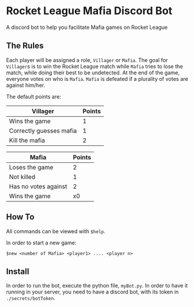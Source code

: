 # Rocket League Mafia Discord Bot

A discord bot to help you facilitate Mafia games on Rocket League

## The Rules

Each player will be assigned a role, `Villager` or `Mafia`. The goal for `Villager`s is to win the Rocket League match while `Mafia` tries to lose the match, while doing their best to be undetected. At the end of the game, everyone votes on who is `Mafia`. `Mafia` is defeated if a plurality of votes are against him/her.

The default points are:

| Villager | Points |
|---|---|
| Wins the game | 1 |
| Correctly guesses mafia | 1 |
| Kill the mafia | 2 |

| Mafia | Points |
|---|---|
| Loses the game | 2 |
| Not killed | 1 |
| Has no votes against | 2 |
| Wins the game | x0 |

## How To

All commands can be viewed with `$help`.

In order to start a new game:

```
$new <number of Mafia> <player1> .... <player n>
```

## Install

In order to run the bot, execute the python file, `myBot.py`. In order to have it running in your server, you need to have a discord bot, with its token in `./secrets/botToken`.
